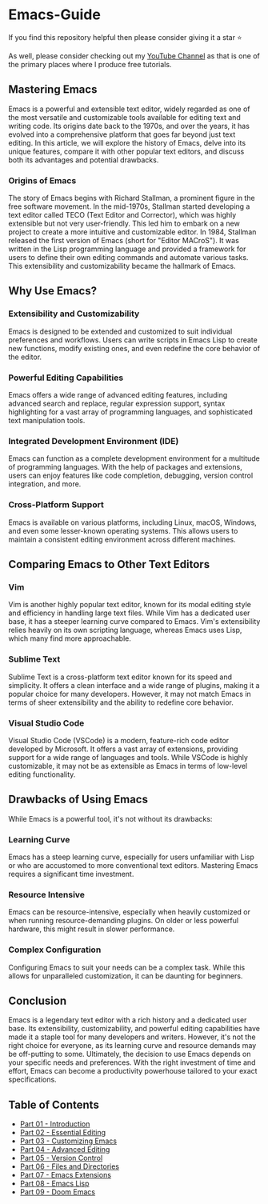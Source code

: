 # Emacs-Guide
If you find this repository helpful then please consider giving it a star :star:

As well, please consider checking out my [YouTube Channel](https://www.youtube.com/@richardcallaby) as that is one of the primary places where I produce free tutorials.

## Mastering Emacs
Emacs is a powerful and extensible text editor, widely regarded as one of the most versatile and customizable tools available for editing text and writing code. Its origins date back to the 1970s, and over the years, it has evolved into a comprehensive platform that goes far beyond just text editing. In this article, we will explore the history of Emacs, delve into its unique features, compare it with other popular text editors, and discuss both its advantages and potential drawbacks.

### Origins of Emacs
The story of Emacs begins with Richard Stallman, a prominent figure in the free software movement. In the mid-1970s, Stallman started developing a text editor called TECO (Text Editor and Corrector), which was highly extensible but not very user-friendly. This led him to embark on a new project to create a more intuitive and customizable editor.
In 1984, Stallman released the first version of Emacs (short for "Editor MACroS"). It was written in the Lisp programming language and provided a framework for users to define their own editing commands and automate various tasks. This extensibility and customizability became the hallmark of Emacs.

## Why Use Emacs?

### Extensibility and Customizability
Emacs is designed to be extended and customized to suit individual preferences and workflows. Users can write scripts in Emacs Lisp to create new functions, modify existing ones, and even redefine the core behavior of the editor.

### Powerful Editing Capabilities
Emacs offers a wide range of advanced editing features, including advanced search and replace, regular expression support, syntax highlighting for a vast array of programming languages, and sophisticated text manipulation tools.

### Integrated Development Environment (IDE)
Emacs can function as a complete development environment for a multitude of programming languages. With the help of packages and extensions, users can enjoy features like code completion, debugging, version control integration, and more.

### Cross-Platform Support
Emacs is available on various platforms, including Linux, macOS, Windows, and even some lesser-known operating systems. This allows users to maintain a consistent editing environment across different machines.

## Comparing Emacs to Other Text Editors

### Vim
Vim is another highly popular text editor, known for its modal editing style and efficiency in handling large text files. While Vim has a dedicated user base, it has a steeper learning curve compared to Emacs. Vim's extensibility relies heavily on its own scripting language, whereas Emacs uses Lisp, which many find more approachable.

### Sublime Text
Sublime Text is a cross-platform text editor known for its speed and simplicity. It offers a clean interface and a wide range of plugins, making it a popular choice for many developers. However, it may not match Emacs in terms of sheer extensibility and the ability to redefine core behavior.

### Visual Studio Code
Visual Studio Code (VSCode) is a modern, feature-rich code editor developed by Microsoft. It offers a vast array of extensions, providing support for a wide range of languages and tools. While VSCode is highly customizable, it may not be as extensible as Emacs in terms of low-level editing functionality.

## Drawbacks of Using Emacs
While Emacs is a powerful tool, it's not without its drawbacks:

### Learning Curve
Emacs has a steep learning curve, especially for users unfamiliar with Lisp or who are accustomed to more conventional text editors. Mastering Emacs requires a significant time investment.

### Resource Intensive
Emacs can be resource-intensive, especially when heavily customized or when running resource-demanding plugins. On older or less powerful hardware, this might result in slower performance.

### Complex Configuration
Configuring Emacs to suit your needs can be a complex task. While this allows for unparalleled customization, it can be daunting for beginners.

## Conclusion
Emacs is a legendary text editor with a rich history and a dedicated user base. Its extensibility, customizability, and powerful editing capabilities have made it a staple tool for many developers and writers. However, it's not the right choice for everyone, as its learning curve and resource demands may be off-putting to some. Ultimately, the decision to use Emacs depends on your specific needs and preferences. With the right investment of time and effort, Emacs can become a productivity powerhouse tailored to your exact specifications.


## Table of Contents
- [Part 01 - Introduction](https://github.com/rcallaby/Emacs-Guide/blob/main/Lessons/Part-01-Introduction/Introduction.md)
- [Part 02 - Essential Editing](https://github.com/rcallaby/Emacs-Guide/blob/main/Lessons/Part-02-Essential-Editing/EssentialEditing.md)
- [Part 03 - Customizing Emacs](https://github.com/rcallaby/Emacs-Guide/blob/main/Lessons/Part-03-Customizing-Emacs/customizingemacs.md)
- [Part 04 - Advanced Editing](https://github.com/rcallaby/Emacs-Guide/blob/main/Lessons/Part-04-Advanced-Ediiting/advancedediting.md)
- [Part 05 - Version Control](https://github.com/rcallaby/Emacs-Guide/blob/main/Lessons/Part-05-Version-Control/versioncontrol.md)
- [Part 06 - Files and Directories](https://github.com/rcallaby/Emacs-Guide/blob/main/Lessons/Part-06-Files-and-Directories/filesanddirectories.md)
- [Part 07 - Emacs Extensions](https://github.com/rcallaby/Emacs-Guide/blob/main/Lessons/Part-07-Emacs-Extensions/emacsextensions.md)
- [Part 08 - Emacs Lisp](https://github.com/rcallaby/Emacs-Guide/blob/main/Lessons/Part-08-Emacs-Lisp/Emacs-Lisp.md)
- [Part 09 - Doom Emacs](https://github.com/rcallaby/Emacs-Guide/blob/main/Lessons/Part-09-Doom-Emacs/doomemacs.md)